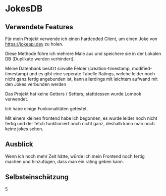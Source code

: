 # JokesDB
## Verwendete Features

Für mein Projekt verwende ich einen hardcoded Client, um einen Joke von https://jokeapi.dev zu holen.

Diese Methode führe ich mehrere Male aus und speichere sie in der Lokalen DB (Duplikate werden verhindert).

Meine Datenbank besitzt sinvolle Felder (creation-timestamp, modified-timestamp) und es gibt eine seperate Tabelle Ratings, welche leider noch nicht ganz fertig angebunden ist, kann allerdings mit leichtem aufwand mit den Jokes verbunden werden

Das Projekt hat keine Getters / Setters, stattdessen wurde Lombok verwendet.

Ich habe einige Funkionalitäten getestet.

Mit einem kleinen frontend habe ich begonnen, es wurde leider noch nicht fertig und der fetch funktioniert noch nicht ganz, deshalb kann man noch keine jokes sehen.


## Ausblick

Wenn ich noch mehr Zeit hätte, würde ich mein Frontend noch fertig machen und hinzufügen, dass man ein rating geben kann.

## Selbsteinschätzung
5